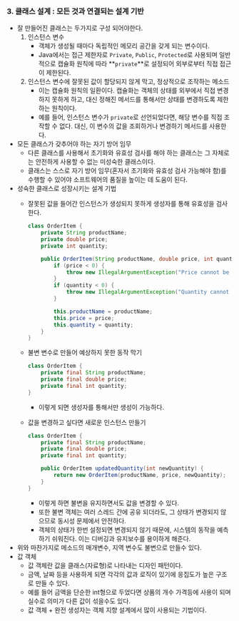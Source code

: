### 3. 클래스 설계 : 모든 것과 연결되는 설계 기반

- 잘 만들어진 클래스는 두가지로 구성 되어야한다.
    1. 인스턴스 변수
        - 객체가 생성될 때마다 독립적인 메모리 공간을 갖게 되는 변수이다.
        - Java에서는 접근 제한자로 `Private`, `Public`, `Protected`로 사용되며 일반적으로 캡슐화 원칙에 따라 **`private`**로 설정되어 외부로부터 직접 접근이 제한된다.
    2. 인스턴스 변수에 잘못된 값이 할당되지 않게 막고, 정상적으로 조작하는 메소드
        - 이는 캡슐화 원칙의 일환이다. 캡슐화는 객체의 상태를 외부에서 직접 변경하지 못하게 하고, 대신 정해진 메서드를 통해서만 상태를 변경하도록 제한하는 원칙이다.
        - 예를 들어, 인스턴스 변수가 `private`로 선언되었다면, 해당 변수를 직접 조작할 수 없다. 대신, 이 변수의 값을 조회하거나 변경하기 메서드를 사용한다.
- 모든 클래스가 갖추어야 하는 자기 방어 임무
    - 다른 클래스를 사용해서 초기화와 유효성 검사를 해야 하는 클래스는 그 자체로는 안전하게 사용할 수 없는 미성숙한 클래스이다.
    - 클래스는 스스로 자기 방어 임무(혼자서 초기화와 유효성 검사 가능해야 함)를 수행할 수 있어야 소프트웨어의 품질을 높이는 데 도움이 된다.
- 성숙한 클래스로 성장시키는 설계 기법
    - 잘못된 값을 들어간 인스턴스가 생성되지 못하게 생성자를 통해 유효성을 검사한다.
        
        ```java
        class OrderItem {
            private String productName;
            private double price;
            private int quantity;
        
            public OrderItem(String productName, double price, int quantity) {
                if (price < 0) {
                    throw new IllegalArgumentException("Price cannot be negative");
                }
                if (quantity < 0) {
                    throw new IllegalArgumentException("Quantity cannot be negative");
                }
        
                this.productName = productName;
                this.price = price;
                this.quantity = quantity;
            }
        }
        ```
        
    - 불변 변수로 만들어 예상하지 못한 동작 막기
        
        ```java
        class OrderItem {
            private final String productName;
            private final double price;
            private final int quantity;
        }
        ```
        
        - 이렇게 되면 생성자를 통해서만 생성이 가능하다.
    - 값을 변경하고 싶다면 새로운 인스턴스 만들기
        
        ```java
        class OrderItem {
            private final String productName;
            private final double price;
            private final int quantity;
        
            public OrderItem updatedQuantity(int newQuantity) {
                return new OrderItem(productName, price, newQuantity);
            }
        }
        ```
        
        - 이렇게 하면 불변을 유지하면서도 값을 변경할 수 있다.
        - 또한 불변 객체는 여러 스레드 간에 공유 되더라도, 그 상태가 변경되지 않으므로 동시성 문제에서 안전하다.
        - 객체의 상태가 한번 설정되면 변경되지 않기 때문에, 시스템의 동작을 예측하기 쉬워진다. 이는 디버깅과 유지보수를 용이하게 해준다.
- 위와 마찬가지로 메소드의 매개변수, 지역 변수도 불변으로 만들수 있다.
- 값 객체
    - 값 객체란 값을 클래스(자료형)로 나타내는 디자인 패턴이다.
    - 금액, 날짜 등을 사용하게 되면 각각의 값과 로직이 있기에 응집도가 높은 구조로 만들 수 있다.
    - 예를 들어 금액을 단순한 int형으로 두었다면 상품의 개수 가격등에 사용이 되며 실수로 의미가 다른 값이 섞을수도 있다.
    - 값 객체 + 완전 생성자는 객체 지향 설계에서 많이 사용되는 기법이다.